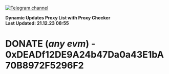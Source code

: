[![Telegram channel](https://img.shields.io/endpoint?url=https://runkit.io/damiankrawczyk/telegram-badge/branches/master?url=https://t.me/n4z4v0d)](https://t.me/n4z4v0d) 

**Dynamic Updates Proxy List with Proxy Checker**  
**Last Updated: 21.12.23 08:55**

# DONATE (_any evm_) - 0xDEADf12DE9A24b47Da0a43E1bA70B8972F5296F2
